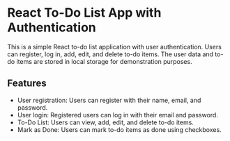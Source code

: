 # React To-Do List App with Authentication

This is a simple React to-do list application with user authentication. Users can register, log in, add, edit, and delete to-do items.
The user data and to-do items are stored in local storage for demonstration purposes.

## Features

- User registration: Users can register with their name, email, and password.
- User login: Registered users can log in with their email and password.
- To-Do List: Users can view, add, edit, and delete to-do items.
- Mark as Done: Users can mark to-do items as done using checkboxes.


